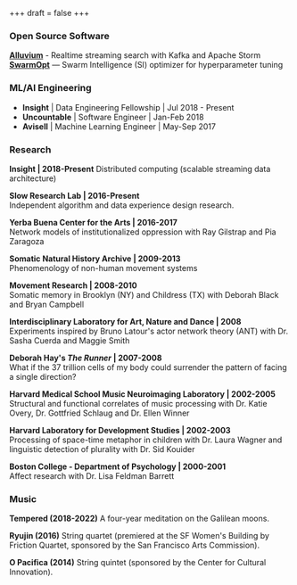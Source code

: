 +++
draft = false
+++
### Open Source Software

**[Alluvium](https://github.com/SioKCronin/alluvium)** - Realtime streaming search with Kafka and Apache Storm</br>
**[SwarmOpt](https://github.com/SioKCronin/SwarmOpt)** — Swarm Intelligence (SI) optimizer for hyperparameter tuning</br>

### ML/AI Engineering

* **Insight** | Data Engineering Fellowship | Jul 2018 - Present
* **Uncountable** | Software Engineer | Jan-Feb 2018  
* **Avisell** | Machine Learning Engineer | May-Sep 2017  

### Research

**Insight | 2018-Present**
Distributed computing (scalable streaming data architecture)

**Slow Research Lab | 2016-Present**  
Independent algorithm and data experience design research.

**Yerba Buena Center for the Arts | 2016-2017**  
Network models of institutionalized oppression with Ray Gilstrap and Pia
Zaragoza

**Somatic Natural History Archive | 2009-2013**  
Phenomenology of non-human movement systems

**Movement Research | 2008-2010**  
Somatic memory in Brooklyn (NY) and Childress (TX) with Deborah Black
and Bryan Campbell

**Interdisciplinary Laboratory for Art, Nature and Dance | 2008**  
Experiments inspired by Bruno Latour's actor network theory (ANT) with
Dr. Sasha Cuerda and Maggie Smith

**Deborah Hay's _The Runner_ | 2007-2008**  
What if the 37 trillion cells of my body could surrender the pattern of
facing a single direction?

**Harvard Medical School Music Neuroimaging Laboratory | 2002-2005**  
Structural and functional correlates of music processing with Dr. Katie
Overy, Dr. Gottfried Schlaug and Dr. Ellen Winner 

**Harvard Laboratory for Development Studies | 2002-2003**  
Processing of space-time metaphor in children with Dr. Laura Wagner and
linguistic detection of plurality with Dr. Sid Kouider

**Boston College - Department of Psychology | 2000-2001**  
Affect research with Dr. Lisa Feldman Barrett

### Music

**Tempered (2018-2022)**
A four-year meditation on the Galilean moons.

**Ryujin (2016)**
String quartet (premiered at the SF Women's Building by Friction Quartet, sponsored by 
the San Francisco Arts Commission).

**O Pacifica (2014)**
String quintet (sponsored by the Center for Cultural Innovation). 
